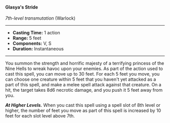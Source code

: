 #### Glasya's Stride
*7th-level transmutation* (Warlock)
___
- **Casting Time:** 1 action
- **Range:** 5 feet
- **Components:** V, S
- **Duration:** Instantaneous
---
You summon the strength and horrific majesty of a
terrifying princess of the Nine Hells to wreak havoc
upon your enemies. As part of the action used to
cast this spell, you can move up to 30 feet. For each
5 feet you move, you can choose one creature
within 5 feet that you haven't yet attacked as a part
of this spell, and make a melee spell attack against
that creature. On a hit, the target takes 8d6 necrotic
damage, and you push it 5 feet away from you.

***At Higher Levels.***  When you cast this spell using
a spell slot of 8th level or higher, the number of feet
you move as part of this spell is increased by 10 feet
for each slot level above 7th.
